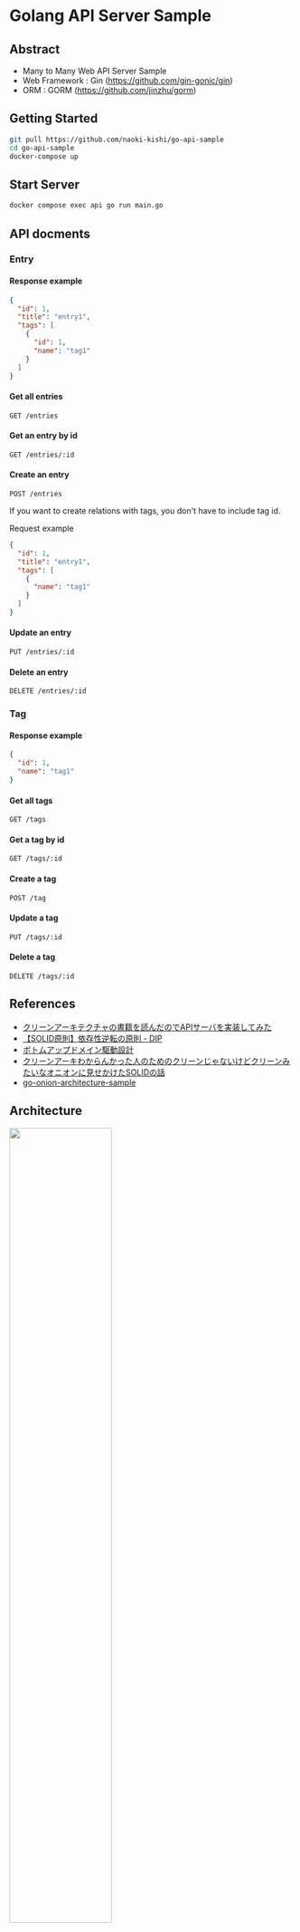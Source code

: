 # Golang API Server Sample

## Abstract

- Many to Many Web API Server Sample
- Web Framework : Gin (https://github.com/gin-gonic/gin)
- ORM : GORM (https://github.com/jinzhu/gorm)

## Getting Started

```sh
git pull https://github.com/naoki-kishi/go-api-sample
cd go-api-sample
docker-compose up
```

## Start Server

```sh
docker compose exec api go run main.go
```

## API docments

### Entry

#### Response example

```json
{
  "id": 1,
  "title": "entry1",
  "tags": [
    {
      "id": 1,
      "name": "tag1"
    }
  ]
}
```

#### Get all entries

`GET /entries`

#### Get an entry by id

`GET /entries/:id`

#### Create an entry

`POST /entries`

If you want to create relations with tags, you don't have to include tag id.

Request example

```json
{
  "id": 1,
  "title": "entry1",
  "tags": [
    {
      "name": "tag1"
    }
  ]
}
```

#### Update an entry

`PUT /entries/:id`

#### Delete an entry

`DELETE /entries/:id`

### Tag

#### Response example

```json
{
  "id": 1,
  "name": "tag1"
}
```

#### Get all tags

`GET /tags`

#### Get a tag by id

`GET /tags/:id`

#### Create a tag

`POST /tag`

#### Update a tag

`PUT /tags/:id`

#### Delete a tag

`DELETE /tags/:id`

## References

- [クリーンアーキテクチャの書籍を読んだのでAPIサーバを実装してみた](https://qiita.com/yoshinori_hisakawa/items/f934178d4bd476c8da32)
- [【SOLID原則】依存性逆転の原則 - DIP](https://zenn.dev/chida/articles/e46a66cd9d89d1)
- [ボトムアップドメイン駆動設計](https://nrslib.com/bottomup-ddd/)
- [クリーンアーキわからんかった人のためのクリーンじゃないけどクリーンみたいなオニオンに見せかけたSOLIDの話](https://zenn.dev/streamwest1629/articles/no-clean_like-clean_its-onion-solid)
- [go-onion-architecture-sample](https://github.com/nanamen/go-onion-architecture-sample)

## Architecture

<img src="https://user-images.githubusercontent.com/57553474/179379482-571b0913-3b1e-4908-b6a5-71e0444f38ed.jpg" width="60%" />
